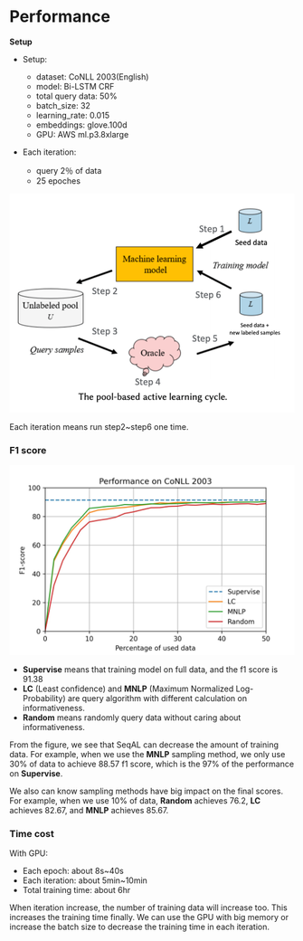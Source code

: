 # Performance

**Setup**

- Setup:
  - dataset: CoNLL 2003(English)
  - model: Bi-LSTM CRF
  - total query data: 50%
  - batch_size: 32
  - learning_rate: 0.015
  - embeddings: glove.100d
  - GPU: AWS ml.p3.8xlarge

- Each iteration:
  - query 2％ of data
  - 25 epoches


![al_cycle](./_static/al_cycle.png)

Each iteration means run step2~step6 one time.


### F1 score

![al_performance](./_static/al_performance.jpg)

- **Supervise** means that training model on full data, and the f1 score is 91.38
- **LC** (Least confidence) and **MNLP** (Maximum Normalized Log-Probability) are query algorithm with different calculation on informativeness. 
- **Random** means randomly query data without caring about informativeness.

From the figure, we see that SeqAL can decrease the amount of training data. For example, when we use the **MNLP** sampling method, we only use 30% of data to achieve 88.57 f1 score, which is the 97% of the performance on **Supervise**. 

We also can know sampling methods have big impact on the final scores. For example, when we use 10% of data, **Random** achieves 76.2, **LC** achieves 82.67, and **MNLP** achieves 85.67.


### Time cost

With GPU:
- Each epoch: about 8s~40s
- Each iteration: about 5min~10min
- Total training time: about 6hr

When iteration increase, the number of training data will increase too. This increases the training time finally. We can use the GPU with big memory or increase the batch size to decrease the training time in each iteration.